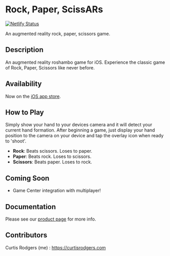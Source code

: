 # Rock, Paper, ScissARs

[![Netlify Status](https://api.netlify.com/api/v1/badges/8690ffe0-05ba-48ee-b652-7c7aa2121f9c/deploy-status)](https://app.netlify.com/sites/cr-rock-paper-scissars/deploys)

An augmented reality rock, paper, scissors game.

## Description

An augmented reality roshambo game for iOS. Experience the classic game of Rock, Paper, Scissors like never before.

## Availability

Now on the [iOS app store](https://itunes.apple.com/app/rock-paper-scissars/id1433851474).

## How to Play

Simply show your hand to your devices camera and it will detect your current hand formation. After beginning a game, just display your hand position to the camera on your device and tap the overlay icon when ready to 'shoot'.

- **Rock**: Beats scissors. Loses to paper.
- **Paper**: Beats rock. Loses to scissors.
- **Scissors**: Beats paper. Loses to rock.

## Coming Soon

- Game Center integration with multiplayer!

## Documentation

Please see our [product page](https://curtisrodgers.com/Rock-Paper-ScissARs) for more info.

## Contributors

Curtis Rodgers (me) : https://curtisrodgers.com
